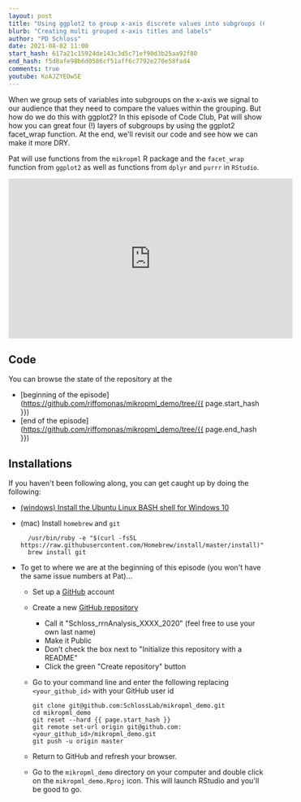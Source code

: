 ```yaml
---
layout: post
title: "Using ggplot2 to group x-axis discrete values into subgroups (CC133)"
blurb: "Creating multi grouped x-axis titles and labels"
author: "PD Schloss"
date: 2021-08-02 11:00
start_hash: 617a21c15924de143c3d5c71ef90d3b25aa92f80
end_hash: f5d8afe98b6d0586cf51aff6c7792e270e58fad4
comments: true
youtube: KoAJZYEOwSE
---
```


When we group sets of variables into subgroups on the x-axis we signal to our audience that they need to compare the values within the grouping. But how do we do this with ggplot2? In this episode of Code Club, Pat will show how you can great four (!) layers of subgroups by using the ggplot2 facet_wrap function. At the end, we'll revisit our code and see how we can make it more DRY.

Pat will use functions from the `mikropml` R package and the `facet_wrap` function from `ggplot2` as well as functions from `dplyr` and `purrr` in `RStudio`.


<iframe style="margin: 0 auto;display:block;" width="560" height="315" src="https://www.youtube.com/embed/{{ page.youtube }}" frameborder="0" allow="accelerometer; autoplay; encrypted-media; gyroscope; picture-in-picture" allowfullscreen></iframe>

## Code

You can browse the state of the repository at the
* [beginning of the episode](https://github.com/riffomonas/mikropml_demo/tree/{{ page.start_hash }})
* [end of the episode](https://github.com/riffomonas/mikropml_demo/tree/{{ page.end_hash }})


## Installations

If you haven't been following along, you can get caught up by doing the following:

* [(windows) Install the Ubuntu Linux BASH shell for Windows 10](https://itsfoss.com/install-bash-on-windows/)
* (mac) Install `homebrew` and `git`
  ```
	/usr/bin/ruby -e "$(curl -fsSL https://raw.githubusercontent.com/Homebrew/install/master/install)"
	brew install git
	```

* To get to where we are at the beginning of this episode (you won't have the same issue numbers at Pat)...
  - Set up a [GitHub](https://www.github.com) account
  - Create a new [GitHub repository](https://github.com/new)
    - Call it "Schloss_rrnAnalysis_XXXX_2020" (feel free to use your own last name)
    - Make it Public
    - Don't check the box next to "Initialize this repository with a README"
    - Click the green "Create repository" button
  - Go to your command line and enter the following replacing `<your_github_id>` with your GitHub user id

		git clone git@github.com:SchlossLab/mikropml_demo.git
		cd mikropml_demo
		git reset --hard {{ page.start_hash }}
		git remote set-url origin git@github.com:<your_github_id>/mikropml_demo.git
		git push -u origin master

  - Return to GitHub and refresh your browser.
  - Go to the `mikropml_demo` directory on your computer and double click on the `mikropml_demo.Rproj` icon. This will launch RStudio and you'll be good to go.
